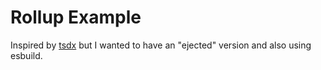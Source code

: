 # Rollup Example

Inspired by [tsdx](https://tsdx.io/) but I wanted to have an "ejected" version and also using esbuild.
